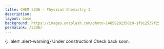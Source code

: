 ```yaml
---
title: CHEM 3336 - Physical Chemistry I
description: 
layout: base
background: https://images.unsplash.com/photo-1465829235810-1f912537f253?ixlib=rb-1.2.1&ixid=MnwxMjA3fDB8MHxwaG90by1wYWdlfHx8fGVufDB8fHx8&auto=format&fit=crop&w=1171&q=80
permalink: /3336/
---
```


{: .alert .alert-warning}
Under construction! Check back soon.